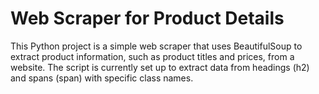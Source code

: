 # Web Scraper for Product Details
This Python project is a simple web scraper that uses BeautifulSoup to extract product information, such as product titles and prices, from a website. The script is currently set up to extract data from headings (h2) and spans (span) with specific class names.
